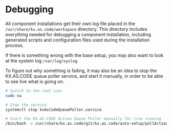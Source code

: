 # Debugging

All component installations get their own log file placed in the `/usr/share/kx.as.code/workspace` directory. This directory includes everything needed for debugging a component installation, including generated scripts and configuration files used during the installation process.

If there is something wrong with the base setup, you may also want to look at the system log `/var/log/syslog`.

To figure out why something is failing, it may also be an idea to stop the KX.AS.CODE queue poller service, and start it manually, in order to be able to see live what is going on.

```bash
# Switch to the root user
sudo su

# Stop the service
systemctl stop kxAsCodeQueuePoller.service

# Start the KX.AS.CODE Action Queue Poller manually for live viewing
/bin/bash -x /usr/share/kx.as.code/git/kx.as.code/auto-setup/pollActionQueue.sh
```